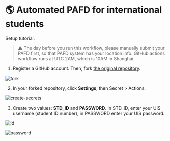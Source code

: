 # 🌎 Automated PAFD for international students
Setup tutorial. 

> ⚠️ The day before you run this workflow, please manually submit your PAFD first, so that PAFD system has your location info.
> GitHub actions workflow runs at UTC 2AM, which is 10AM in Shanghai.

1. Register a GitHub account. Then, fork [the original repository](https://github.com/FDUCSLG/pafd-automated).

![fork](https://github.com/fducslg/pafd-automated/blob/master/docs/fork.png?raw=true)
<br>

2. In your forked repository, click **Settings**, then Secret > Actions.

![create-secrets](https://github.com/fducslg/pafd-automated/blob/master/docs/create-secrets.png?raw=true)
<br>

3. Create two values: **STD_ID** and **PASSWORD**. In STD_ID, enter your UIS username (student ID number), in PASSWORD enter your UIS password.

![id](https://github.com/fducslg/pafd-automated/blob/master/docs/id.png?raw=true)

![password](https://github.com/fducslg/pafd-automated/blob/master/docs/password.png?raw=true)


